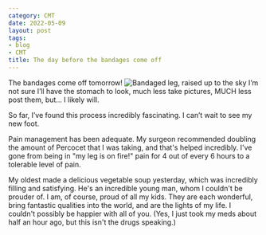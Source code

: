 ```yaml
---
category: CMT
date: 2022-05-09
layout: post
tags:
- blog
- CMT
title: The day before the bandages come off
---
```


The bandages come off tomorrow!
![Bandaged leg, raised up to the sky](/images/2022-05-09-bandaged-leg.jpg)
I’m not sure I’ll have the stomach to look, much less take pictures, MUCH less post them, but… I likely will.

So far, I’ve found this process incredibly fascinating.  I can’t wait to see my new foot.

Pain management has been adequate. My surgeon recommended doubling the amount of Percocet that I was taking, and that's helped incredibly. I've gone from being in "my leg is on fire!" pain for 4 out of every 6 hours to a tolerable level of pain.

My oldest made a delicious vegetable soup yesterday, which was incredibly filling and satisfying. He's an incredible young man, whom I couldn't be prouder of. I am, of course, proud of all my kids. They are each wonderful, bring fantastic qualities into the world, and are the lights of my life. I couldn't possibly be happier with all of you. (Yes, I just took my meds about half an hour ago, but this isn't the drugs speaking.)

